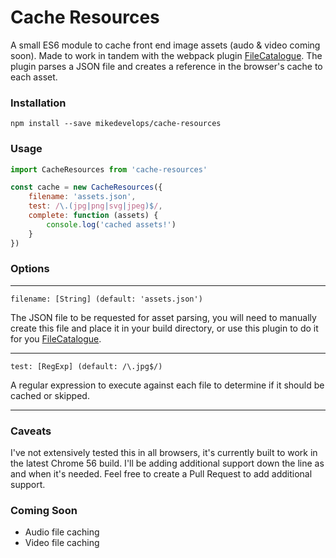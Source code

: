 # Cache Resources

A small ES6 module to cache front end image assets (audo & video coming soon). Made to work in tandem with the webpack plugin [FileCatalogue](https://github.com/mikedevelops/file-catalogue). The plugin parses a JSON file and creates a reference in the browser's cache to each asset.

### Installation

`npm install --save mikedevelops/cache-resources`


### Usage

``` javascript
import CacheResources from 'cache-resources'

const cache = new CacheResources({
    filename: 'assets.json',
    test: /\.(jpg|png|svg|jpeg)$/,
    complete: function (assets) {
        console.log('cached assets!')
    }
})
```

### Options

----

`filename: [String] (default: 'assets.json')`

The JSON file to be requested for asset parsing, you will need to manually create this file and place it in your build directory, or use this plugin to do it for you [FileCatalogue](https://github.com/mikedevelops/file-catalogue).

----

`test: [RegExp] (default: /\.jpg$/)`

A regular expression to execute against each file to determine if it should be cached or skipped.

----

### Caveats

I've not extensively tested this in all browsers, it's currently built to work in the latest Chrome 56 build. I'll be adding additional support down the line as and when it's needed. Feel free to create a Pull Request to add additional support.

### Coming Soon

- Audio file caching
- Video file caching

